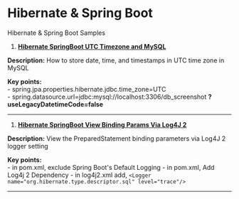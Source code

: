 # Hibernate & Spring Boot

Hibernate & Spring Boot Samples

1. **[Hibernate SpringBoot UTC Timezone and MySQL](https://github.com/AnghelLeonard/Hibernate/tree/master/HibernateSpringBootUTCTimezone)**

**Description:** How to store date, time, and timestamps in UTC time zone in MySQL

**Key points:**\
     - spring.jpa.properties.hibernate.jdbc.time_zone=UTC\
     - spring.datasource.url=jdbc:mysql://localhost:3306/db_screenshot **?useLegacyDatetimeCode=false**
     
-----------------------------------------------------------------------------------------------------------------------    

1. **[Hibernate SpringBoot View Binding Params Via Log4J 2](https://github.com/AnghelLeonard/Hibernate/tree/master/HibernateSpringBootUTCTimezone)**

**Description:** View the PreparedStatement binding parameters via Log4J 2 logger setting

**Key points:**\
     - in pom.xml, exclude Spring Boot's Default Logging
     - in pom.xml, Add Log4j 2 Dependency
     - in log4j2.xml add, `<Logger name="org.hibernate.type.descriptor.sql" level="trace"/>`
   
-----------------------------------------------------------------------------------------------------------------------    
